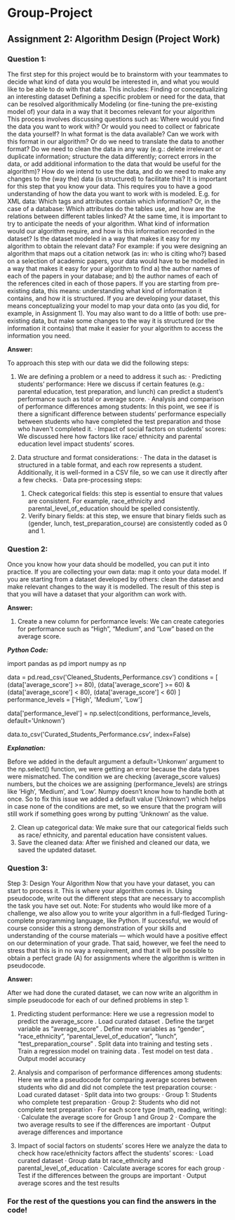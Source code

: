 # Group-Project

## **Assignment 2: Algorithm Design (Project Work)**

### **Question 1:**

The first step for this project would be to brainstorm with your teammates to decide what kind of data you would be interested in, and what you would like to be able to do with that data. This includes:
Finding or conceptualizing an interesting dataset
Defining a specific problem or need for the data, that can be resolved algorithmically
Modeling (or fine-tuning the pre-existing model of) your data in a way that it becomes relevant for your algorithm
This process involves discussing questions such as: Where would you find the data you want to work with? Or would you need to collect or fabricate the data yourself? In what format is the data available? Can we work with this format in our algorithm? Or do we need to translate the data to another format? Do we need to clean the data in any way (e.g.: delete irrelevant or duplicate information; structure the data differently; correct errors in the data, or add additional information to the data that would be useful for the algorithm)? How do we intend to use the data, and do we need to make any changes to the (way the) data (is structured) to facilitate this?
It is important for this step that you know your data. This requires you to have a good understanding of how the data you want to work with is modeled. E.g. for XML data: Which tags and attributes contain which information? Or, in the case of a database: Which attributes do the tables use, and how are the relations between different tables linked? At the same time, it is important to try to anticipate the needs of your algorithm. What kind of information would our algorithm require, and how is this information recorded in the dataset? Is the dataset modeled in a way that makes it easy for my algorithm to obtain the relevant data?
For example: if you were designing an algorithm that maps out a citation network (as in: who is citing who?) based on a selection of academic papers, your data would have to be modelled in a way that makes it easy for your algorithm to find a) the author names of each of the papers in your database; and b) the author names of each of the references cited in each of those papers.
If you are starting from pre-existing data, this means: understanding what kind of information it contains, and how it is structured. If you are developing your dataset, this means conceptualizing your model to map your data onto (as you did, for example, in Assignment 1). You may also want to do a little of both: use pre-existing data, but make some changes to the way it is structured (or the information it contains) that make it easier for your algorithm to access the information you need.

  **Answer:**
  
To approach this step with our data we did the following steps:
1. We are defining a problem or a need to address it such as:
  ·  Predicting students’ performance: Here we discuss if certain features (e.g.: parental education, test preparation, and lunch) can predict a student’s     performance such as total or average score.
  ·  Analysis and comparison of performance differences among students: In this point, we see if is there a significant difference between students’ performance especially between students who have completed the test preparation and those who haven't completed it.
  ·  Impact of social factors on students’ scores: We discussed here how factors like race/ ethnicity and parental education level impact students’ scores.
 
2. 	Data structure and format considerations:
  ·  The data in the dataset is structured in a table format, and each row represents a student. Additionally, it is well-formed in a CSV file, so we can use it directly after a few checks.
  ·  Data pre-processing steps:
      1. Check categorical fields: this step is essential to ensure that values are consistent. For example, race_ethnicity and parental_level_of_education should be spelled consistently.
      2. Verify binary fields: at this step, we ensure that binary fields such as (gender, lunch, test_preparation_course) are consistently coded as 0 and 1.
  

### **Question 2:**

Once you know how your data should be modelled, you can put it into practice. If you are collecting your own data: map it onto your data model. If you are starting from a dataset developed by others: clean the dataset and make relevant changes to the way it is modelled. The result of this step is that you will have a dataset that your algorithm can work with.

  **Answer:** 
  
1. Create a new column for performance levels: 
We can create categories for performance such as “High”, “Medium”, and “Low” based on the average score.

_**Python Code:**_


import pandas as pd
import numpy as np
 
data = pd.read_csv('Cleaned_Students_Performance.csv')
 conditions = [
    (data['average_score'] >= 80),
    (data['average_score'] >= 60) & (data['average_score'] < 80),
    (data['average_score'] < 60)
]
performance_levels = ['High', 'Medium', 'Low']
 
data['performance_level'] = np.select(conditions, performance_levels, default='Unknown')
 
data.to_csv('Curated_Students_Performance.csv', index=False)
 
 
_**Explanation:**_

Before we added in the default argument a default=’Unkonwn’ argument to the np.select() function, we were getting an error because the data types were mismatched. The condition we are checking (average_score values) numbers, but the choices we are assigning (performance_levels) are strings like ‘High’, ‘Medium’, and ‘Low’. Numpy doesn’t know how to handle both at once.
So to fix this issue we added a default value (‘Unknown’) which helps in case none of the conditions are met, so we ensure that the program will still work if something goes wrong by putting ‘Unknown’ as the value.


2. Clean up categorical data: 
We make sure that our categorical fields such as race/ ethnicity, and parental education have consistent values.
3. Save the cleaned data: 
After we finished and cleaned our data, we saved the updated dataset.


### **Question 3:**

Step 3: Design Your Algorithm
Now that you have your dataset, you can start to process it. This is where your algorithm comes in. Using pseudocode, write out the different steps that are necessary to accomplish the task you have set out.
Note: For students who would like more of a challenge, we also allow you to write your algorithm in a full-fledged Turing-complete programming language, like Python. If successful, we would of course consider this a strong demonstration of your skills and understanding of the course materials — which would have a positive effect on our determination of your grade. That said, however, we feel the need to stress that this is in no way a requirement, and that it will be possible to obtain a perfect grade (A) for assignments where the algorithm is written in pseudocode.

  **Answer:**
  
After we had done the curated dataset, we can now write an algorithm in simple pseudocode for each of our defined problems in step 1:

1. Predicting student performance:
Here we use a regression model to predict the average_score
. Load curated dataset
. Define the target variable as “average_score”
. Define more variables as “gender”, “race_ethnicity”, “parental_level_of_education”, “lunch”, “test_preparation_course”
. Split data into training and testing sets
. Train a regression model on training data
. Test model on test data
. Output model accuracy

2. Analysis and comparison of performance differences among students:
Here we write a pseudocode for comparing average scores between students who did and did not complete the test preparation course:
·   Load curated dataset
·   Split data into two groups:
·   Group 1: Students who complete test preparation
·   Group 2: Students who did not complete test preparation
·   For each score type (math, reading, writing):
·   Calculate the average score for Group 1 and Group 2
·   Compare the two average results to see if the differences are important
·   Output average differences and importance
3. Impact of social factors on students’ scores
Here we analyze the data to check how race/ethnicity factors affect the students’ scores:
·   Load curated dataset
·   Group data bt race_ethnicity and parental_level_of_education
·   Calculate average scores for each group
·   Test if the differences between the groups are important
·   Output average scores and the test results




### For the rest of the questions you can find the answers in the code!
